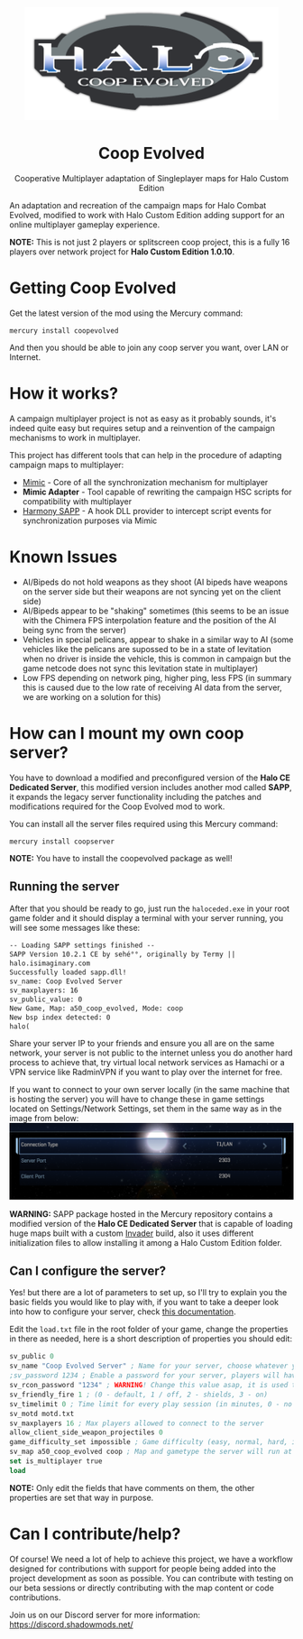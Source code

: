 <html>
    <p align="center">
        <img width="450px" src="images/coop-evolved-logo.png"/>
    </p>
    <h1 align="center">Coop Evolved</h1>
    <p align="center">
        Cooperative Multiplayer adaptation of Singleplayer maps for Halo Custom Edition
    </p>
</html>

An adaptation and recreation of the campaign maps for Halo Combat Evolved, modified to work with
Halo Custom Edition adding support for an online multiplayer gameplay experience.

**NOTE:** This is not just 2 players or splitscreen coop project, this is a fully 16 players
over network project for **Halo Custom Edition 1.0.10**.

# Getting Coop Evolved
Get the latest version of the mod using the Mercury command:
```
mercury install coopevolved
```
And then you should be able to join any coop server you want, over LAN or Internet.

# How it works?
A campaign multiplayer project is not as easy as it probably sounds, it's indeed quite easy
but requires setup and a reinvention of the campaign mechanisms to work in multiplayer.

This project has different tools that can help in the procedure of adapting campaign maps to
multiplayer:
- [Mimic](https://github.com/Sledmine/mimic) - Core of all the synchronization mechanism for multiplayer
- **Mimic Adapter** - Tool capable of rewriting the campaign HSC scripts for compatibility with multiplayer
- [Harmony SAPP](https://github.com/JerryBrick/harmony) - A hook DLL provider to intercept script events for synchronization purposes via Mimic

# Known Issues
- AI/Bipeds do not hold weapons as they shoot (AI bipeds have weapons on the server side but their weapons are not syncing yet on the client side)
- AI/Bipeds appear to be "shaking" sometimes (this seems to be an issue with the Chimera FPS interpolation feature and the position of the AI being sync from the server)
- Vehicles in special pelicans, appear to shake in a similar way to AI (some vehicles like the pelicans are supossed to be in a state of levitation when no driver is inside the vehicle, this is common in campaign but the game netcode does not sync this levitation state in multiplayer)
- Low FPS depending on network ping, higher ping, less FPS (in summary this is caused due to the low rate of receiving AI data from the server, we are working on a solution for this)

# How can I mount my own coop server?
You have to download a modified and preconfigured version of the **Halo CE Dedicated Server**, this
modified version includes another mod called **SAPP**, it expands the legacy server functionality
including the patches and modifications required for the Coop Evolved mod to work.

You can install all the server files required using this Mercury command:
```
mercury install coopserver
```
**NOTE:** You have to install the coopevolved package as well!

## Running the server

After that you should be ready to go, just run the `haloceded.exe` in your root game folder and
it should display a terminal with your server running, you will see some messages like these:

```
-- Loading SAPP settings finished --
SAPP Version 10.2.1 CE by sehé°°, originally by Termy || halo.isimaginary.com
Successfully loaded sapp.dll!
sv_name: Coop Evolved Server
sv_maxplayers: 16
sv_public_value: 0
New Game, Map: a50_coop_evolved, Mode: coop
New bsp index detected: 0
halo(
```

Share your server IP to your friends and ensure you all are on the same network, your server is not
public to the internet unless you do another hard process to achieve that, try virtual local network
services as Hamachi or a VPN service like RadminVPN if you want to play over the internet for free.

If you want to connect to your own server locally (in the same machine that is hosting the server)
you will have to change these in game settings located on Settings/Network Settings, set them in
the same way as in the image from below:
![network-settings](images/network-settings.png)

**WARNING:** SAPP package hosted in the Mercury repository contains a modified version of
the **Halo CE Dedicated Server** that is capable of loading huge maps built with a custom [Invader](https://github.com/SnowyMouse/invader) build, also it uses different initialization files to allow installing it among
a Halo Custom Edition folder.

## Can I configure the server?
Yes! but there are a lot of parameters to set up, so I'll try to explain you the basic fields
you would like to play with, if you want to take a deeper look into how to configure your server,
check [this documentation](https://github.com/Sledmine/lua-blam/blob/master/SAPP_DOCS_2.5.pdf).

Edit the `load.txt` file in the root folder of your game, change the properties in there as needed, 
here is a short description of properties you should edit:
```lisp
sv_public 0
sv_name "Coop Evolved Server" ; Name for your server, choose whatever you want
;sv_password 1234 ; Enable a password for your server, players will have to use it to join
sv_rcon_password "1234" ; WARNING! Change this value asap, it is used to manage your server as an admin
sv_friendly_fire 1 ; (0 - default, 1 / off, 2 - shields, 3 - on)
sv_timelimit 0 ; Time limit for every play session (in minutes, 0 - no limit)
sv_motd motd.txt
sv_maxplayers 16 ; Max players allowed to connect to the server
allow_client_side_weapon_projectiles 0
game_difficulty_set impossible ; Game difficulty (easy, normal, hard, impossible)
sv_map a50_coop_evolved coop ; Map and gametype the server will run at load
set is_multiplayer true
load
```
**NOTE:** Only edit the fields that have comments on them, the other properties are set that way in
purpose.

# Can I contribute/help?
Of course! We need a lot of help to achieve this project, we have a workflow designed for contributions with support for people being added into the project development as soon as possible.
You can contribute with testing on our beta sessions or directly contributing with the map
content or code contributions.

Join us on our Discord server for more information: https://discord.shadowmods.net/
